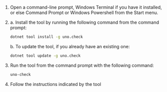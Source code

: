 1. Open a command-line prompt, Windows Terminal if you have it installed, or else Command Prompt or Windows Powershell from the Start menu.

1. a. Install the tool by running the following command from the command prompt:

    ```bash
    dotnet tool install -g uno.check
    ```

   b. To update the tool, if you already have an existing one:

    ```bash
    dotnet tool update -g uno.check
    ```

1. Run the tool from the command prompt with the following command:

    ```bash
    uno-check
    ```

1. Follow the instructions indicated by the tool